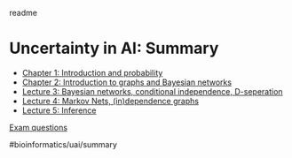 readme
# Uncertainty in AI: Summary
* [Chapter 1: Introduction and probability](chapters/chapter_1.md)
* [Chapter 2: Introduction to graphs and Bayesian networks](chapters/chapter_2.md)
* [Lecture 3: Bayesian networks, conditional independence, D-seperation](chapters/chapter_3.md)
* [Lecture 4: Markov Nets, (in)dependence graphs](chapters/chapter_4.md)
* [Lecture 5: Inference](chapters/chapter_5.md)


[Exam questions](practice_questions/exam_questions.md)

#bioinformatics/uai/summary